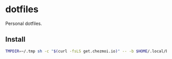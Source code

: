 # dotfiles

Personal dotfiles.

## Install

```bash
TMPDIR=~/.tmp sh -c "$(curl -fsLS get.chezmoi.io)" -- -b $HOME/.local/bin init --apply kibaamor && exec zsh -l
```
